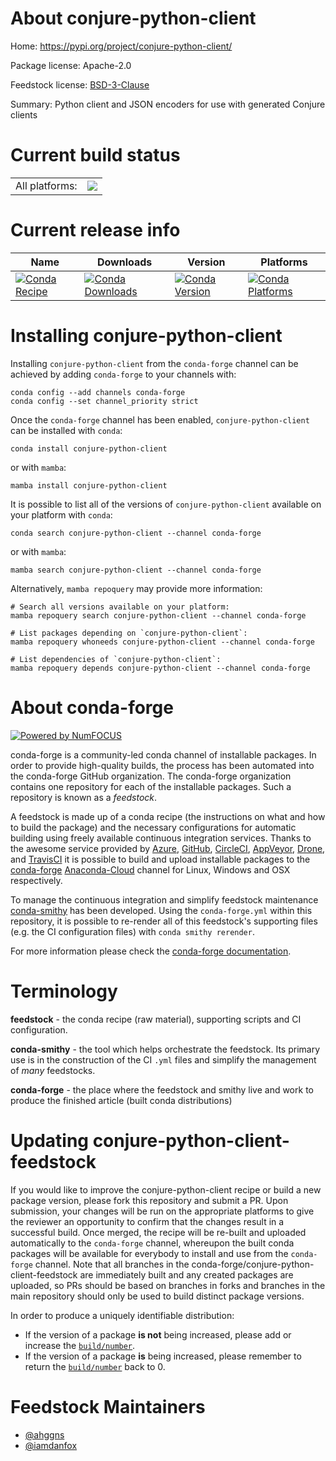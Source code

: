 About conjure-python-client
===========================

Home: https://pypi.org/project/conjure-python-client/

Package license: Apache-2.0

Feedstock license: [BSD-3-Clause](https://github.com/conda-forge/conjure-python-client-feedstock/blob/main/LICENSE.txt)

Summary: Python client and JSON encoders for use with generated Conjure clients

Current build status
====================


<table><tr><td>All platforms:</td>
    <td>
      <a href="https://dev.azure.com/conda-forge/feedstock-builds/_build/latest?definitionId=179&branchName=main">
        <img src="https://dev.azure.com/conda-forge/feedstock-builds/_apis/build/status/conjure-python-client-feedstock?branchName=main">
      </a>
    </td>
  </tr>
</table>

Current release info
====================

| Name | Downloads | Version | Platforms |
| --- | --- | --- | --- |
| [![Conda Recipe](https://img.shields.io/badge/recipe-conjure--python--client-green.svg)](https://anaconda.org/conda-forge/conjure-python-client) | [![Conda Downloads](https://img.shields.io/conda/dn/conda-forge/conjure-python-client.svg)](https://anaconda.org/conda-forge/conjure-python-client) | [![Conda Version](https://img.shields.io/conda/vn/conda-forge/conjure-python-client.svg)](https://anaconda.org/conda-forge/conjure-python-client) | [![Conda Platforms](https://img.shields.io/conda/pn/conda-forge/conjure-python-client.svg)](https://anaconda.org/conda-forge/conjure-python-client) |

Installing conjure-python-client
================================

Installing `conjure-python-client` from the `conda-forge` channel can be achieved by adding `conda-forge` to your channels with:

```
conda config --add channels conda-forge
conda config --set channel_priority strict
```

Once the `conda-forge` channel has been enabled, `conjure-python-client` can be installed with `conda`:

```
conda install conjure-python-client
```

or with `mamba`:

```
mamba install conjure-python-client
```

It is possible to list all of the versions of `conjure-python-client` available on your platform with `conda`:

```
conda search conjure-python-client --channel conda-forge
```

or with `mamba`:

```
mamba search conjure-python-client --channel conda-forge
```

Alternatively, `mamba repoquery` may provide more information:

```
# Search all versions available on your platform:
mamba repoquery search conjure-python-client --channel conda-forge

# List packages depending on `conjure-python-client`:
mamba repoquery whoneeds conjure-python-client --channel conda-forge

# List dependencies of `conjure-python-client`:
mamba repoquery depends conjure-python-client --channel conda-forge
```


About conda-forge
=================

[![Powered by
NumFOCUS](https://img.shields.io/badge/powered%20by-NumFOCUS-orange.svg?style=flat&colorA=E1523D&colorB=007D8A)](https://numfocus.org)

conda-forge is a community-led conda channel of installable packages.
In order to provide high-quality builds, the process has been automated into the
conda-forge GitHub organization. The conda-forge organization contains one repository
for each of the installable packages. Such a repository is known as a *feedstock*.

A feedstock is made up of a conda recipe (the instructions on what and how to build
the package) and the necessary configurations for automatic building using freely
available continuous integration services. Thanks to the awesome service provided by
[Azure](https://azure.microsoft.com/en-us/services/devops/), [GitHub](https://github.com/),
[CircleCI](https://circleci.com/), [AppVeyor](https://www.appveyor.com/),
[Drone](https://cloud.drone.io/welcome), and [TravisCI](https://travis-ci.com/)
it is possible to build and upload installable packages to the
[conda-forge](https://anaconda.org/conda-forge) [Anaconda-Cloud](https://anaconda.org/)
channel for Linux, Windows and OSX respectively.

To manage the continuous integration and simplify feedstock maintenance
[conda-smithy](https://github.com/conda-forge/conda-smithy) has been developed.
Using the ``conda-forge.yml`` within this repository, it is possible to re-render all of
this feedstock's supporting files (e.g. the CI configuration files) with ``conda smithy rerender``.

For more information please check the [conda-forge documentation](https://conda-forge.org/docs/).

Terminology
===========

**feedstock** - the conda recipe (raw material), supporting scripts and CI configuration.

**conda-smithy** - the tool which helps orchestrate the feedstock.
                   Its primary use is in the construction of the CI ``.yml`` files
                   and simplify the management of *many* feedstocks.

**conda-forge** - the place where the feedstock and smithy live and work to
                  produce the finished article (built conda distributions)


Updating conjure-python-client-feedstock
========================================

If you would like to improve the conjure-python-client recipe or build a new
package version, please fork this repository and submit a PR. Upon submission,
your changes will be run on the appropriate platforms to give the reviewer an
opportunity to confirm that the changes result in a successful build. Once
merged, the recipe will be re-built and uploaded automatically to the
`conda-forge` channel, whereupon the built conda packages will be available for
everybody to install and use from the `conda-forge` channel.
Note that all branches in the conda-forge/conjure-python-client-feedstock are
immediately built and any created packages are uploaded, so PRs should be based
on branches in forks and branches in the main repository should only be used to
build distinct package versions.

In order to produce a uniquely identifiable distribution:
 * If the version of a package **is not** being increased, please add or increase
   the [``build/number``](https://docs.conda.io/projects/conda-build/en/latest/resources/define-metadata.html#build-number-and-string).
 * If the version of a package **is** being increased, please remember to return
   the [``build/number``](https://docs.conda.io/projects/conda-build/en/latest/resources/define-metadata.html#build-number-and-string)
   back to 0.

Feedstock Maintainers
=====================

* [@ahggns](https://github.com/ahggns/)
* [@iamdanfox](https://github.com/iamdanfox/)

